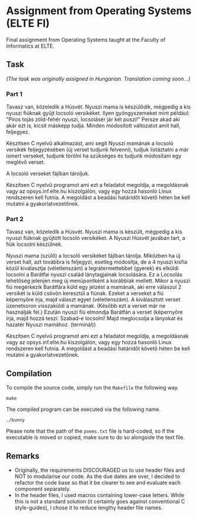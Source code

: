 # Assignment from Operating Systems (ELTE FI)

Final assignment from Operating Systems taught at the Faculty of Informatics at ELTE.

## Task

*(The task was originally assigned in Hungarian. Translation coming soon...)*

### Part 1

Tavasz van, közeledik a Húsvét. Nyuszi mama is készülődik, mégpedig a kis nyuszi fiúknak gyűjt locsoló versikéket. Ilyen gyöngyszemeket mint például: "Piros tojás zöld-fehér nyuszi, locsolásér jár két puszi!" Persze akad aki akár ezt is, kicsit másképp tudja. Minden módosított változatot amit hall, feljegyez.

Készítsen C nyelvű alkalmazást, ami segít Nyuszi mamának a locsoló versikék feljegyzésében (új verset tudjunk felvenni), tudjuk listáztatni a már ismert verseket, tudjunk törölni ha szükséges és tudjunk módosítani egy meglévő verset. 

A locsoló verseket fájlban tároljuk.

Készítsen C  nyelvű programot ami  ezt a feladatot megoldja, a megoldásnak vagy az opsys.inf.elte.hu kiszolgálón, vagy egy hozzá hasonló Linux rendszeren kell futnia. A megoldást a beadási határidőt követő héten be kell mutatni a gyakorlatvezetőnek.

### Part 2

Tavasz van, közeledik a Húsvét. Nyuszi mama is készült, mégpedig a kis nyuszi fiúknak gyűjtött locsoló versikéket. A Nyuszi Húsvét javában tart, a fiúk locsolni készülnek.

Nyuszi mama (szülő) a locsoló versikéket fájlban tárolja. Miközben ha új verset hall, azt továbbra is feljegyzi, esetleg módosítja, de a 4 nyuszi kisfia közül kiválasztja (véletlenszám) a legrátermettebbet (gyerek) és elküldi locsolni a Barátfai nyuszi család lánytagjainak locsolására. Ez a Locsolás lehetőség jelenjen meg új menüpontként a korábbiak mellett. Mikor a nyuszi fiú megérkezik Barátfára küld egy jelzést a mamának, aki erre válaszul 2 versikét is küld csövön keresztül a fiúnak. Ezeket a verseket a fiú képernyőre írja, majd választ egyet (véletlenszám). A kiválasztott verset üzenetsoron visszaküldi a mamának. (Később ezt a verset már ne használják fel.) Ezután nyuszi fiú elmondja Barátfán a verset (képernyőre írja, majd hozzá teszi: Szabad-e locsolni! Majd meglocsolja a lányokat és hazatér Nyuszi mamához. (terminál))

Készítsen C  nyelvű programot ami  ezt a feladatot megoldja, a megoldásnak vagy az opsys.inf.elte.hu kiszolgálón, vagy egy hozzá hasonló Linux rendszeren kell futnia. A megoldást a beadási határidőt követő héten be kell mutatni a gyakorlatvezetőnek.

## Compilation

To compile the source code, simply run the `Makefile` the following way.

```shell
make
```

The compiled program can be executed via the following name.

```shell
./bunny
```

Please note that the path of the `poems.txt` file is hard-coded, so if the executable is moved or copied, make sure to do so alongside the text file.

## Remarks

- Originally, the requirements DISCOURAGED us to use header files and NOT to modularise our code. As the due dates are over, I decided to refactor the code base so that it be clearer to see and evaluate each component separately.
- In the header files, I used macros containing lower-case letters. While this is not a standard solution (it certainly goes against conventional C style-guides), I chose it to reduce lengthy header file names.